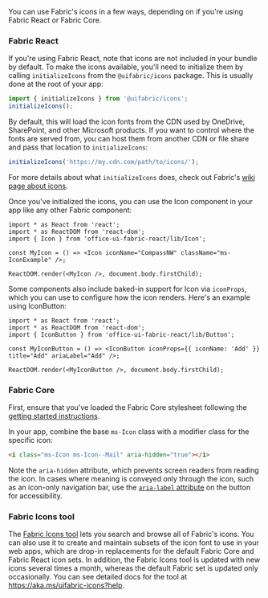 You can use Fabric's icons in a few ways, depending on if you're using Fabric React or Fabric Core.

### Fabric React

If you're using Fabric React, note that icons are not included in your bundle by default. To make the icons available, you'll need to initialize them by calling `initializeIcons` from the `@uifabric/icons` package. This is usually done at the root of your app:

```ts
import { initializeIcons } from '@uifabric/icons';
initializeIcons();
```

By default, this will load the icon fonts from the CDN used by OneDrive, SharePoint, and other Microsoft products. If you want to control where the fonts are served from, you can host them from another CDN or file share and pass that location to `initializeIcons`:

```ts
initializeIcons('https://my.cdn.com/path/to/icons/');
```

For more details about what `initializeIcons` does, check out Fabric's [wiki page about icons](https://github.com/microsoft/fluentui/wiki/Using-icons).

Once you've initialized the icons, you can use the Icon component in your app like any other Fabric component:

```tsx
import * as React from 'react';
import * as ReactDOM from 'react-dom';
import { Icon } from 'office-ui-fabric-react/lib/Icon';

const MyIcon = () => <Icon iconName="CompassNW" className="ms-IconExample" />;

ReactDOM.render(<MyIcon />, document.body.firstChild);
```

Some components also include baked-in support for Icon via `iconProps`, which you can use to configure how the icon renders. Here's an example using IconButton:

```tsx
import * as React from 'react';
import * as ReactDOM from 'react-dom';
import { IconButton } from 'office-ui-fabric-react/lib/Button';

const MyIconButton = () => <IconButton iconProps={{ iconName: 'Add' }} title="Add" ariaLabel="Add" />;

ReactDOM.render(<MyIconButton />, document.body.firstChild);
```

### Fabric Core

First, ensure that you've loaded the Fabric Core stylesheet following the [getting started instructions](#/get-started/web#fabric-core).

In your app, combine the base `ms-Icon` class with a modifier class for the specific icon:

```html
<i class="ms-Icon ms-Icon--Mail" aria-hidden="true"></i>
```

Note the `aria-hidden` attribute, which prevents screen readers from reading the icon. In cases where meaning is conveyed only through the icon, such as an icon-only navigation bar, use the [`aria-label` attribute](https://developer.mozilla.org/en-US/docs/Web/Accessibility/ARIA/ARIA_Techniques/Using_the_aria-label_attribute) on the button for accessibility.

### Fabric Icons tool

The [Fabric Icons tool](https://aka.ms/uifabric-icons) lets you search and browse all of Fabric's icons. You can also use it to create and maintain subsets of the icon font to use in your web apps, which are drop-in replacements for the default Fabric Core and Fabric React icon sets. In addition, the Fabric Icons tool is updated with new icons several times a month, whereas the default Fabric set is updated only occasionally. You can see detailed docs for the tool at https://aka.ms/uifabric-icons?help.
